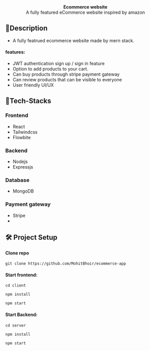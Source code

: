 

<div align="center">
   <strong>Ecommerce website</strong>
  <br>
  A fully featured eCommerce website inspired by amazon<br>
</div>


## 📝**Description**

* A fully featrued ecommerce website made by mern stack.

#### features:
* JWT authentication sign up / sign in feature
* Option to add products to your cart.
* Can buy products through stripe payment gateway
* Can review products that can be visible to everyone
* User friendly UI/UX


## 🤖**Tech-Stacks**
### Frontend
* React
* Tailwindcss
* Flowbite

### Backend
* Nodejs
* Expressjs

### Database
* MongoDB

### Payment gateway
* Stripe
* 

## 🛠 Project Setup

#### Clone repo 
`git clone https://github.com/MohitBhoir/ecommerce-app`

#### Start frontend:

`cd client`

`npm install`

`npm start`

#### Start Backend: 

`cd server`

`npm install`

`npm start`
